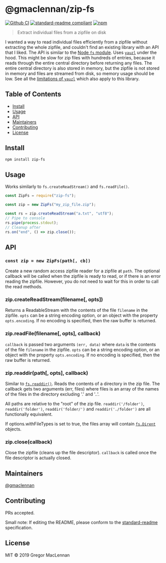 # @gmaclennan/zip-fs

[![Github CI](https://github.com/gmaclennan/zip-fs/workflows/Node%20CI/badge.svg)](https://github.com/gmaclennan/zip-fs/actions)
[![standard-readme compliant](https://img.shields.io/badge/standard--readme-OK-green.svg?style=flat-square)](https://github.com/RichardLitt/standard-readme)
[![npm](https://img.shields.io/npm/v/gmaclennan/zip-fs?style=flat-square)](https://npmjs.org/package/@gmaclennan/zip-fs)

> Extract individual files from a zipfile on disk

I wanted a way to read individual files efficiently from a zipfile without extracting the whole zipfile, and couldn't find an existing library with an API that I liked. The API is similar to the [Node `fs` module](https://nodejs.org/api/fs.html). Uses [`yauzl`](https://github.com/thejoshwolfe/yauzl) under the hood. This might be slow for zip files with hundreds of entries, because it reads through the entire central directory before returning any files. The entire central directory is also stored in memory, but the zipfile is not stored in memory and files are streamed from disk, so memory usage should be low. See all the [limitations of `yauzl`](https://github.com/thejoshwolfe/yauzl#limitations) which also apply to this library.

## Table of Contents

- [Install](#install)
- [Usage](#usage)
- [API](#api)
- [Maintainers](#maintainers)
- [Contributing](#contributing)
- [License](#license)

## Install

```sh
npm install zip-fs
```

## Usage

Works similarly to `fs.createReadStream()` and `fs.readFile()`.

```js
const ZipFs = require("zip-fs");

const zip = new ZipFs("my_zip_file.zip");

const rs = zip.createReadStream("a.txt", "utf8");
// Pipe to console
rs.pipe(process.stdout);
// Cleanup after
rs.on("end", () => zip.close());
```

## API

### `const zip = new ZipFs(path[, cb])`

Create a new random access zipfile reader for a zipfile at `path`. The optional callback will be called when the zipfile is ready to read, or if there is an error reading the zipfile. However, you do not need to wait for this in order to call the read methods.

### zip.createReadStream(filename[, opts])

Returns a ReadableStream with the contents of the file `filename` in the zipfile. `opts` can be a string encoding option, or an object with the property `opts.encoding`. If no encoding is specified, then the raw buffer is returned.

### zip.readFile(filename[, opts], callback)

`callback` is passed two arguments `(err, data)` where `data` is the contents of the file `filename` in the zipfile. `opts` can be a string encoding option, or an object with the property `opts.encoding`. If no encoding is specified, then the raw buffer is returned.

### zip.readdir(path[, opts], callback)

Similar to [`fs.readdir()`](https://nodejs.org/api/fs.html#fs_fs_readdir_path_options_callback). Reads the contents of a directory in the zip file. The callback gets two arguments (err, files) where files is an array of the names of the files in the directory excluding '.' and '..'.

All paths are relative to the "root" of the zip file. `readdir('/folder')`, `readdir('folder')`, `readdir('folder/')` and `readdir('./folder')` are all functionally equivalent.

If options.withFileTypes is set to true, the files array will contain [`fs.Dirent`](https://nodejs.org/api/fs.html#fs_class_fs_dirent) objects.

### zip.close(callback)

Close the zipfile (cleans up the file descriptor). `callback` is called once the file descriptor is actually closed.

## Maintainers

[@gmaclennan](https://github.com/gmaclennan)

## Contributing

PRs accepted.

Small note: If editing the README, please conform to the [standard-readme](https://github.com/RichardLitt/standard-readme) specification.

## License

MIT © 2019 Gregor MacLennan
